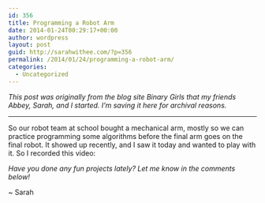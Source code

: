 ```yaml
---
id: 356
title: Programming a Robot Arm
date: 2014-01-24T00:29:17+00:00
author: wordpress
layout: post
guid: http://sarahwithee.com/?p=356
permalink: /2014/01/24/programming-a-robot-arm/
categories:
  - Uncategorized
---
```

_This post was originally from the blog site Binary Girls that my friends Abbey, Sarah, and I started. I’m saving it here for archival reasons._

* * *

So our robot team at school bought a mechanical arm, mostly so we can practice programming some algorithms before the final arm goes on the final robot. It showed up recently, and I saw it today and wanted to play with it. So I recorded this video:



_Have you done any fun projects lately? Let me know in the comments below!_

~ Sarah